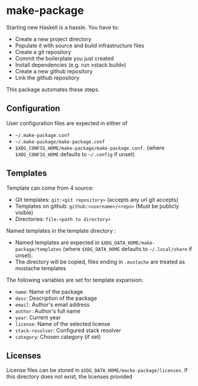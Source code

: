 # make-package

Starting new Haskell is a hassle. You have to:

* Create a new project directory
* Populate it with source and build infrastructure files
* Create a git repository
* Commit the boilerplate you just created
* Install dependencies (e.g. run »stack build«)
* Create a new github repository
* Link the github repository

This package automates these steps.

## Configuration

User configuration files are expected in either of
* `~/.make-package.conf`
* `~/.make-package/make-package.conf`
* `$XDG_CONFIG_HOME/make-package/make-package.conf.` (where `$XDG_CONFIG_HOME` defaults to `~/.config` if unset)

## Templates

Template can come from 4 source:
* Git templates: `git:<git repository>` (accepts any url git accepts)
* Templates on github: `github:<username>/<repo>` (Must be publicly visible)
* Directories: `file:<path to directory>`

Named templates in the template directory :
* Named templates are expected in `$XDG_DATA_HOME/make-package/templates` (where `$XDG_DATA_HOME` defaults to `~/.local/share` if unset).
* The directory will be copied, files ending in `.mustache` are treated as mustache templates

The following variables are set for template expansion:

* `name`: Name of the package
* `desc`: Description of the package
* `email`: Author's email address
* `author`: Author's full name
* `year`: Current year
* `license`: Name of the selected license
* `stack-resolver`: Configured stack resolver
* `category`: Chosen category (if set)

## Licenses

License files can be stored in `$XDG_DATA_HOME/macke-package/licenses`. If this directory does not exist, the licenses provided
